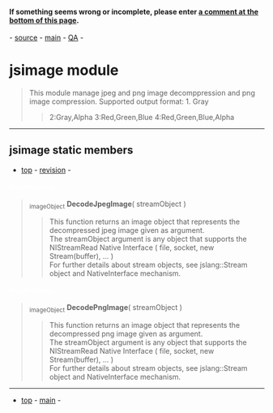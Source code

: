 <b>If something seems wrong or incomplete, please enter <a href='#commentform.md'>a comment at the bottom of this page</a>.</b><br /><br />- [source](http://jslibs.googlecode.com/svn/trunk/./src/jsimage/) - [main](JSLibs.md) - [QA](http://jslibs.googlecode.com/svn/trunk/./src/jsimage/qa.js) -
# jsimage module #

> This module manage jpeg and png image decomppression and png image compression.
> Supported output format:
    1. Gray
> > 2:Gray,Alpha
> > 3:Red,Green,Blue
> > 4:Red,Green,Blue,Alpha




---

## jsimage static members ##
- [top](#jsimage_module.md) -
[revision](http://code.google.com/p/jslibs/source/browse/trunk/./src/jsimage/static.cpp?r=2555) -

#### <font color='white' size='1'><b>DecodeJpegImage</b></font> ####

> <sub>imageObject</sub> <b>DecodeJpegImage</b>( streamObject )
> > This function returns an image object that represents the decompressed jpeg image given as argument.
> > <br />
> > The streamObject argument is any object that supports the NIStreamRead Native Interface ( file, socket, new Stream(buffer), ... )
> > <br />
> > For further details about stream objects, see jslang::Stream object and NativeInterface mechanism.

#### <font color='white' size='1'><b>DecodePngImage</b></font> ####

> <sub>imageObject</sub> <b>DecodePngImage</b>( streamObject )
> > This function returns an image object that represents the decompressed png image given as argument.
> > <br />
> > The streamObject argument is any object that supports the NIStreamRead Native Interface ( file, socket, new Stream(buffer), ... )
> > <br />
> > For further details about stream objects, see jslang::Stream object and NativeInterface mechanism.


---

- [top](#jsimage_module.md) - [main](JSLibs.md) -
